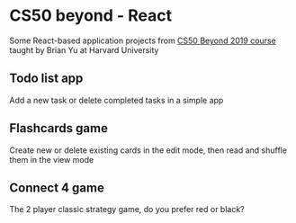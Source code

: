 # CS50 beyond - React 
Some React-based application projects from [CS50 Beyond 2019 course](https://cs50.harvard.edu/beyond/2019/) taught by Brian Yu at Harvard University
## Todo list app
Add a new task or delete completed tasks in a simple app
## Flashcards game
Create new or delete existing cards in the edit mode, then read and shuffle them in the view mode
## Connect 4 game
The 2 player classic strategy game, do you prefer red or black?
